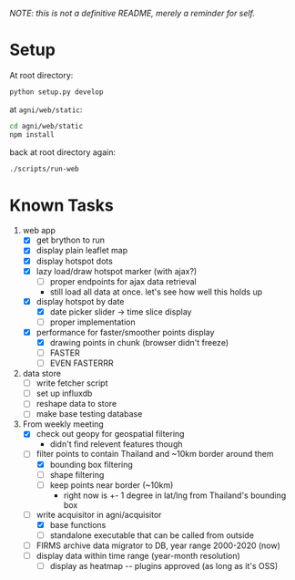 *NOTE: this is not a definitive README, merely a reminder for self.*

# Setup

At root directory:

```sh
python setup.py develop
```

at `agni/web/static`:

```sh
cd agni/web/static
npm install
```

back at root directory again:

```sh
./scripts/run-web
```

# Known Tasks

1. web app
    - [x] get brython to run
    - [x] display plain leaflet map
    - [x] display hotspot dots
    - [x] lazy load/draw hotspot marker (with ajax?)
        - [ ] proper endpoints for ajax data retrieval
        - still load all data at once. let's see how well this holds up
    - [x] display hotspot by date
        - [x] date picker slider -> time slice display
        - [ ] proper implementation
    - [x] performance for faster/smoother points display
        - [x] drawing points in chunk (browser didn't freeze)
        - [ ] FASTER
        - [ ] EVEN FASTERRR
2. data store
    - [ ] write fetcher script
    - [ ] set up influxdb
    - [ ] reshape data to store
    - [ ] make base testing database
3. From weekly meeting
    - [x] check out geopy for geospatial filtering
        - didn't find relevent features though
    - [ ] filter points to contain Thailand and ~10km border around them
        - [x] bounding box filtering
        - [ ] shape filtering
        - [ ] keep points near border (~10km)
            - right now is +- 1 degree in lat/lng from Thailand's bounding box
    - [ ] write acquisitor in agni/acquisitor
        - [x] base functions
        - [ ] standalone executable that can be called from outside
    - [ ] FIRMS archive data migrator to DB, year range 2000-2020 (now)
    - [ ] display data within time range (year-month resolution)
      - [ ] display as heatmap -- plugins approved (as long as it's OSS)
